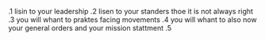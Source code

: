 .1 lisin to your leadership
.2 lisen to your standers thoe it is not always right 
.3 you will whant to praktes facing movements
.4 you will whant to also now your general orders and your mission stattment
.5 
